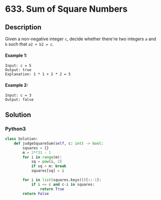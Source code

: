 # 633. Sum of Square Numbers

## Description
Given a non-negative integer `c`, decide whether there're two integers `a` and `b` such that `a2 + b2 = c`.

#### Example 1:
```
Input: c = 5
Output: true
Explanation: 1 * 1 + 2 * 2 = 5
```

#### Example 2:
```
Input: c = 3
Output: false
```


## Solution

### Python3
```python
class Solution:
    def judgeSquareSum(self, c: int) -> bool:
        squares = {}
        m = 2**31 - 1
        for i in range(m):
            sq = pow(i, 2)
            if sq > m: break
            squares[sq] = i
        
        for i in list(squares.keys())[::-1]:
            if i <= c and c-i in squares:
                return True
        return False
```